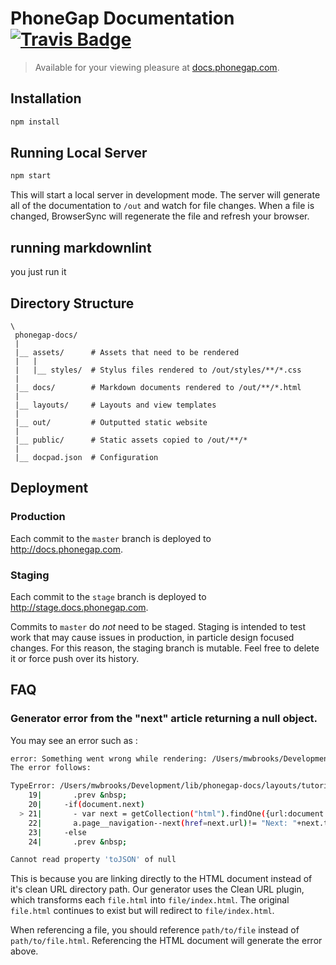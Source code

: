 # PhoneGap Documentation [![Travis Badge](https://travis-ci.org/phonegap/phonegap-docs.svg)](https://travis-ci.org/phonegap/phonegap-docs/)

> Available for your viewing pleasure at [docs.phonegap.com](http://docs.phonegap.com/).

## Installation

```bash
npm install
```

## Running Local Server

```bash
npm start
```

This will start a local server in development mode. The server will generate
all of the documentation to `/out` and watch for file changes. When a file is
changed, BrowserSync will regenerate the file and refresh your browser.

## running markdownlint

you just run it

## Directory Structure

```
\
 phonegap-docs/
 |
 |__ assets/      # Assets that need to be rendered
 |   |
 |   |__ styles/  # Stylus files rendered to /out/styles/**/*.css
 |
 |__ docs/        # Markdown documents rendered to /out/**/*.html
 |
 |__ layouts/     # Layouts and view templates
 |
 |__ out/         # Outputted static website
 |
 |__ public/      # Static assets copied to /out/**/*
 |
 |__ docpad.json  # Configuration
```

## Deployment

### Production

Each commit to the `master` branch is deployed to http://docs.phonegap.com.

### Staging

Each commit to the `stage` branch is deployed to http://stage.docs.phonegap.com.

Commits to `master` do _not_ need to be staged. Staging is intended to test
work that may cause issues in production, in particle design focused changes.
For this reason, the staging branch is mutable. Feel free to delete it or force
push over its history.

## FAQ

### Generator error from the "next" article returning a null object.

You may see an error such as :

```bash
error: Something went wrong while rendering: /Users/mwbrooks/Development/lib/phonegap-docs/docs/tutorials/optimize/index.html.jade
The error follows:

TypeError: /Users/mwbrooks/Development/lib/phonegap-docs/layouts/tutorialspage.html.jade:21
    19|       .prev &nbsp;
    20|     -if(document.next)
  > 21|       - var next = getCollection("html").findOne({url:document.next}).toJSON();
    22|       a.page__navigation--next(href=next.url)!= "Next: "+next.title
    23|     -else
    24|       .prev &nbsp;

Cannot read property 'toJSON' of null
```

This is because you are linking directly to the HTML document instead of it's
clean URL directory path. Our generator uses the Clean URL plugin, which
transforms each `file.html` into `file/index.html`. The original `file.html`
continues to exist but will redirect to `file/index.html`.

When referencing a file, you should reference `path/to/file` instead of
`path/to/file.html`. Referencing the HTML document will generate the error above.
